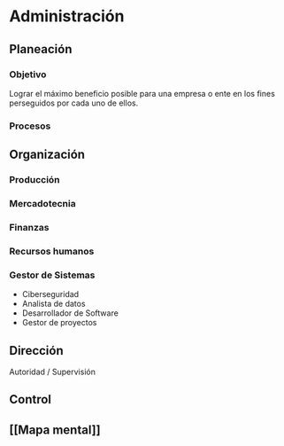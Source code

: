# Administración
## Planeación
### Objetivo
Lograr el máximo beneficio posible para una empresa o ente en los fines perseguidos por cada uno de ellos.
### Procesos
## Organización
### Producción
### Mercadotecnia
### Finanzas
### Recursos humanos
### Gestor de Sistemas
- Ciberseguridad
- Analista de datos
- Desarrollador de Software
- Gestor de proyectos
## Dirección
Autoridad / Supervisión
## Control

## [[Mapa mental]]
